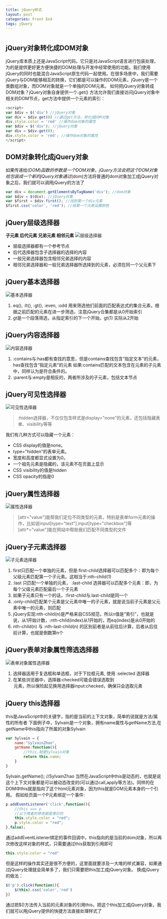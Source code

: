 ```yaml
---
title: jQuery样式
layout: post
categories: Front End
tags: jQuery
---
```

# 
## jQuery对象转化成DOM对象
jQuery库本质上还是JavaScript代码，它只是对JavaScript语言进行包装处理，为的是提供更好更方便快捷的DOM处理与开发中经常使用的功能。我们使用jQuery的同时也能混合JavaScript原生代码一起使用。在很多场景中，我们需要jQuery与DOM能够相互的转换，它们都是可以操作的DOM元素，jQuery是一个类数组对象，而DOM对象就是一个单独的DOM元素。
如何把jQuery对象转成DOM对象？jQuery对象自身提供一个.get() 方法允许我们直接访问jQuery对象中相关的DOM节点，get方法中提供一个元素的索引：
```JavaScript
<script>
var $div = $('div') //jQuery对象
var div = $div.get(0) //通过get方法，转化成DOM对象
div.style.color = 'red' //操作dom对象的属性
var $div = $('div'); //jQuery对象
var div = $div.get(0);
div.style.color = 'red'; //操作dom对象的属性
</script>
```
## DOM对象转化成jQuery对象
如果传递给$(DOM)函数的参数是一个DOM对象，jQuery方法会把这个DOM对象给包装成一个新的jQuery对象
通过$(dom)方法将普通的dom对象加工成jQuery对象之后，我们就可以调用jQuery的方法了
```JavaScript
var div = document.getElementsByTagName('div'); //dom对象
var $div = $(div); //jQuery对象
var $first = $div.first(); //找到第一个div元素
$first.css('color', 'red'); //给第一个元素设置颜色
```
## jQuery层级选择器
**子元素 后代元素 兄弟元素 相邻元素**
![层级选择器](https://mmbiz.qpic.cn/mmbiz_png/9kOHib6iaUsPzPLoHoZBA9YK2ZAOrbicBaINLZia4Tm372AwGHicibgKedXC6PBEuW6OwibdQXRjqf8OdxNZTjtBL3DBQ/0?wx_fmt=png "层级选择器")

- 层级选择器都有一个参考节点
- 后代选择器包含子选择器的选择的内容
- 一般兄弟选择器包含相邻兄弟选择的内容
- 相邻兄弟选择器和一般兄弟选择器所选择到的元素，必须在同一个父元素下
## jQuery基本选择器
![基本选择器](https://mmbiz.qpic.cn/mmbiz_png/9kOHib6iaUsPzPLoHoZBA9YK2ZAOrbicBaIURPRF5QDZoDaqtn3VZNGsYN98IDJn1X1ibv7urpu4DNeXAhXJrsMjQg/0?wx_fmt=png "基本选择器")
1. eq(), :lt(), :gt(), :even, :odd 用来筛选他们前面的匹配表达式的集合元素，根据之前匹配的元素在进一步筛选，注意jQuery合集都是从0开始索引
2. gt是一个段落筛选，从指定索引的下一个开始，gt(1) 实际从2开始

## jQuery内容选择器
![内容选择器](https://mmbiz.qpic.cn/mmbiz_png/9kOHib6iaUsPzPLoHoZBA9YK2ZAOrbicBaIMeKCqmS9tcmjdp9zBbStB2UmZzIicqxKia8IicAhK61D2mL4QdT6sd1uQ/0?wx_fmt=png "内容选择器")
1. :contains与:has都有查找的意思，但是contains查找包含“指定文本”的元素，has查找包含“指定元素”的元素
如果:contains匹配的文本包含在元素的子元素中，同样认为是符合条件的。
2. :parent与:empty是相反的，两者所涉及的子元素，包括文本节点

## jQuery可见性选择器
![可见性选择器](https://mmbiz.qpic.cn/mmbiz_png/9kOHib6iaUsPzPLoHoZBA9YK2ZAOrbicBaIf7nFI7R1gUozxK96hpM3WxK7nQmRVVZV4Jcpna7BDwd9TyiavSAy7Ig/0?wx_fmt=png "可见性选择器")
>:hidden选择器，不仅仅包含样式是display="none"的元素，还包括隐藏表单、visibility等等

我们有几种方式可以隐藏一个元素：
- CSS display的值是none。
- type="hidden"的表单元素。
- 宽度和高度都显式设置为0。
- 一个祖先元素是隐藏的，该元素不在页面上显示
- CSS visibility的值是hidden
- CSS opacity的指是0

## jQuery属性选择器
![属性选择器](https://mmbiz.qpic.cn/mmbiz_png/9kOHib6iaUsPzPLoHoZBA9YK2ZAOrbicBaIJpnUd1DJobicT0kxJdjORdfPcpp82w2uA7JXIibmO0BZ4KJcatcAHg2w/0?wx_fmt=png "属性选择器")
> [attr="value"]能帮我们定位不同类型的元素，特别是表单form元素的操作，比如说input[type="text"],input[type="checkbox"]等
> [attr*="value"]能在网站中帮助我们匹配不同类型的文件

## jQuery子元素选择器
![子元素选择器](https://mmbiz.qpic.cn/mmbiz_png/9kOHib6iaUsPzPLoHoZBA9YK2ZAOrbicBaIo6w00xdvZold3iconBt314hicliayoq0VgKiau2Hcickib1VbAQF7kd16buw/0?wx_fmt=png "子元素选择器")
1. first只匹配一个单独的元素，但是:first-child选择器可以匹配多个：即为每个父级元素匹配第一个子元素。这相当于:nth-child(1)
2. :last 只匹配一个单独的元素， :last-child 选择器可以匹配多个元素：即，为每个父级元素匹配最后一个子元素
3. 如果子元素只有一个的话，:first-child与:last-child是同一个
4. :only-child匹配某个元素是父元素中唯一的子元素，就是说当前子元素是父元素中唯一的元素，则匹配
5. jQuery实现:nth-child(n)是严格来自CSS规范，所以n值是“索引”，也就是说，从1开始计数，:nth-child(index)从1开始的，而eq(index)是从0开始的
6. nth-child(n) 与 :nth-last-child(n) 的区别前者是从前往后计算，后者从后往前计算，也就是倒数第n个

## jQuery表单对象属性筛选选择器
![表单对象属性选择器](https://mmbiz.qpic.cn/mmbiz_png/9kOHib6iaUsPzPLoHoZBA9YK2ZAOrbicBaIZhvVvXZJSqPJnyiaDO6adOvlHruDx4SiaH8TeCS0cIKWQWUicAvFpjSgA/0?wx_fmt=png "表单对象属性选择器")
1. 选择器适用于复选框和单选框，对于下拉框元素, 使用 :selected 选择器
2. 在某些浏览器中，选择器:checked可能会错误选取到<option>元素，所以保险起见换用选择器input:checked，确保只会选取<input>元素

## jQuery this选择器
this是JavaScript中的关键字，指的是当前的上下文对象，简单的说就是方法/属性的所有者
下面例子中，Sylvain是一个对象，拥有name属性与getName方法,在getName中this指向了所属的对象Sylvain
```JavaScript
var Sylvain = {
    name:"SylvainZhao",
    getName:function(){
        //this,就是Sylvain对象
        return this.name;
    }
}
```
Sylvain.getName(); //SylvainZhao
当然在JavaScript中this是动态的，也就是说这个上下文对象都是可以被动态改变的(可以通过call,apply等方法)。同样的在DOM中this就是指向了这个html元素对象，因为this就是DOM元素本身的一个引用。
假如给页面一个P元素绑定一个事件:
```JavaScript
p.addEventListener('click',function(){
    //this === p
    //以下两者的修改都是等价的
    this.style.color = "red";
    p.style.color = "red";
},false);
```
通过addEventListener绑定的事件回调中，this指向的是当前的dom对象，所以再次修改这样对象的样式，只需要通过this获取到引用即可
```JavaScript
this.style.color = "red"
``` 
但是这样的操作其实还是很不方便的，这里面就要涉及一大堆的样式兼容，如果通过jQuery处理就会简单多了，我们只需要把this加工成jQuery对象。
换成jQuery的做法：
```JavaScript
$('p').click(function(){
    $(this).css('color','red')
})
``` 
通过把$()方法传入当前的元素对象的引用this，把这个this加工成jQuery对象，我们就可以用jQuery提供的快捷方法直接处理样式了